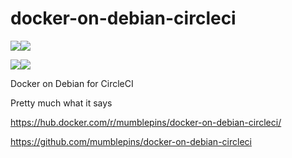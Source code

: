 # docker-on-debian-circleci

[![](https://img.shields.io/docker/automated/mumblepins/docker-on-debian-circleci.svg)](https://hub.docker.com/r/mumblepins/docker-on-debian-circleci/)[![](https://img.shields.io/docker/build/mumblepins/docker-on-debian-circleci.svg)](https://hub.docker.com/r/mumblepins/docker-on-debian-circleci/)

[![](https://images.microbadger.com/badges/commit/mumblepins/docker-on-debian-circleci.svg)](https://microbadger.com/images/mumblepins/docker-on-debian-circleci "Get your own commit badge on microbadger.com")[![](https://images.microbadger.com/badges/image/mumblepins/docker-on-debian-circleci.svg)](https://microbadger.com/images/mumblepins/docker-on-debian-circleci "Get your own image badge on microbadger.com")

Docker on Debian for CircleCI

Pretty much what it says

https://hub.docker.com/r/mumblepins/docker-on-debian-circleci/

https://github.com/mumblepins/docker-on-debian-circleci